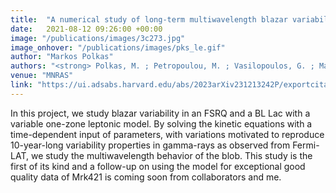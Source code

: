 ```yaml
---
title:  "A numerical study of long-term multiwavelength blazar variability"
date:   2021-08-12 09:26:00 +00:00
image: "/publications/images/3c273.jpg"
image_onhover: "/publications/images/pks_le.gif"
author: "Markos Polkas"
authors: "<strong> Polkas, M. ; Petropoulou, M. ; Vasilopoulos, G. ; Mastichiadis, A. ; Urry, C. M. ; Coppi, P. ; Bailyn, C.</strong>"
venue: "MNRAS"
link: "https://ui.adsabs.harvard.edu/abs/2023arXiv231213242P/exportcitation"
---
```

In this project, we study blazar variability in an FSRQ and a BL Lac with a variable one-zone leptonic model.
By solving the kinetic equations with a time-dependent input of parameters, with variations motivated to reproduce 10-year-long variability properties in gamma-rays as observed from Fermi-LAT, we study the multiwavelength behavior of the blob. This study is the first of its kind and a follow-up on using the model for exceptional good quality data of Mrk421 is coming soon from collaborators and me.  
